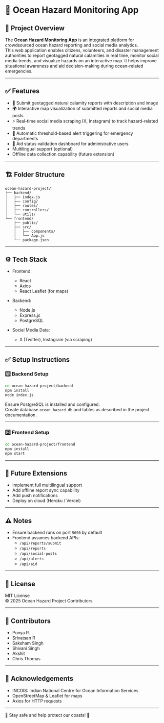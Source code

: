 # 🌊 Ocean Hazard Monitoring App

## 🚀 Project Overview

The **Ocean Hazard Monitoring App** is an integrated platform for crowdsourced ocean hazard reporting and social media analytics.  
This web application enables citizens, volunteers, and disaster management authorities to report geotagged natural calamities in real time, monitor social media trends, and visualize hazards on an interactive map. It helps improve situational awareness and aid decision-making during ocean-related emergencies.

---

## ✅ Features

- 📝 Submit geotagged natural calamity reports with description and image  
- 🌍 Interactive map visualization of submitted reports and social media posts  
- ⚡ Real-time social media scraping (X, Instagram) to track hazard-related trends  
- 🚨 Automatic threshold-based alert triggering for emergency departments  
- 🏥 Aid status validation dashboard for administrative users  
- Multilingual support (optional)  
- Offline data collection capability (future extension)  

---

## 🏗️ Folder Structure

```plaintext
ocean-hazard-project/
├── backend/
│   ├── index.js
│   ├── config/
│   ├── routes/
│   ├── controllers/
│   └── utils/
└── frontend/
    ├── public/
    ├── src/
    │   ├── components/
    │   └── App.js
    └── package.json
```

---

## ⚙️ Tech Stack

- Frontend:
    - React  
    - Axios  
    - React Leaflet (for maps)  

- Backend:
    - Node.js  
    - Express.js  
    - PostgreSQL  

- Social Media Data:
    - X (Twitter), Instagram (via scraping)  

---

## ✅ Setup Instructions

### 1️⃣ Backend Setup

```bash
cd ocean-hazard-project/backend
npm install
node index.js
```

Ensure PostgreSQL is installed and configured.  
Create database `ocean_hazard_db` and tables as described in the project documentation.

---

### 2️⃣ Frontend Setup

```bash
cd ocean-hazard-project/frontend
npm install
npm start
```

<!-- App will be available at:  
[http://localhost:3000](http://localhost:3000) -->

---

## 🔮 Future Extensions

- Implement full multilingual support  
- Add offline report sync capability  
- Add push notifications  
- Deploy on cloud (Heroku / Vercel)  

---

## ⚠️ Notes

- Ensure backend runs on port `5000` by default  
- Frontend assumes backend APIs:
    - `/api/reports/submit`  
    - `/api/reports`  
    - `/api/social-posts`  
    - `/api/alerts`  
    - `/api/aid`  

---

## 📄 License

MIT License  
© 2025 Ocean Hazard Project Contributors  

---

## 👥 Contributors

- Punya R.  
- Srivatsan R
- Saksham Singh
- Shivani Singh
- Akshit
- Chris Thomas

---

## 🎯 Acknowledgements

- INCOIS: Indian National Centre for Ocean Information Services  
- OpenStreetMap & Leaflet for maps  
- Axios for HTTP requests  

---

🌊 Stay safe and help protect our coasts! 🌊
